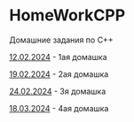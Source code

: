 # HomeWorkCPP
Домашние задания по С++

[12.02.2024](https://github.com/KirillFedotenko/HomeWorkCPP/blob/main/12.02.2024/Boba.cpp) - 1ая домашка




[19.02.2024](https://github.com/KirillFedotenko/HomeWorkCPP/blob/main/19.02.2024/19.02.2024.cpp) - 2ая домашка




[24.02.2024](https://github.com/KirillFedotenko/HomeWorkCPP/blob/main/24.02.2024/24.02.2024.cpp) - 3я домашка




[18.03.2024](https://github.com/KirillFedotenko/HomeWorkCPP/blob/main/18.03.2024/18.03.2024.cpp) - 4ая домашка
